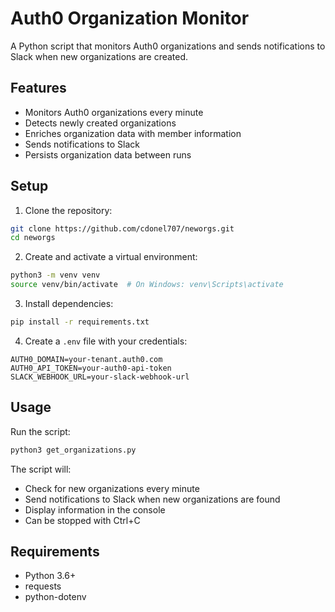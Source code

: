 # Auth0 Organization Monitor

A Python script that monitors Auth0 organizations and sends notifications to Slack when new organizations are created.

## Features

- Monitors Auth0 organizations every minute
- Detects newly created organizations
- Enriches organization data with member information
- Sends notifications to Slack
- Persists organization data between runs

## Setup

1. Clone the repository:
```bash
git clone https://github.com/cdonel707/neworgs.git
cd neworgs
```

2. Create and activate a virtual environment:
```bash
python3 -m venv venv
source venv/bin/activate  # On Windows: venv\Scripts\activate
```

3. Install dependencies:
```bash
pip install -r requirements.txt
```

4. Create a `.env` file with your credentials:
```
AUTH0_DOMAIN=your-tenant.auth0.com
AUTH0_API_TOKEN=your-auth0-api-token
SLACK_WEBHOOK_URL=your-slack-webhook-url
```

## Usage

Run the script:
```bash
python3 get_organizations.py
```

The script will:
- Check for new organizations every minute
- Send notifications to Slack when new organizations are found
- Display information in the console
- Can be stopped with Ctrl+C

## Requirements

- Python 3.6+
- requests
- python-dotenv 